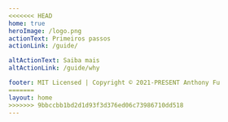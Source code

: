 ```yaml
---
<<<<<<< HEAD
home: true
heroImage: /logo.png
actionText: Primeiros passos
actionLink: /guide/

altActionText: Saiba mais
altActionLink: /guide/why

footer: MIT Licensed | Copyright © 2021-PRESENT Anthony Fu
=======
layout: home
>>>>>>> 9bbccbb1bd2d1d93f3d376ed06c73986710dd518
---
```


<LandingPage />
